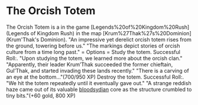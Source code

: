 # The Orcish Totem

The Orcish Totem is a in the game [Legends%20of%20Kingdom%20Rush](Legends of Kingdom Rush) in the map [Krum%27Thak%27s%20Dominion](Krum'Thak's Dominion).
"An impressive yet derelict orcish totem rises from the ground, towering before us."
"The markings depict stories of orcish culture from a time long past."
= Options =
Study the totem.
Successful Roll:.
"Upon studying the totem, we learned more about the orcish clan."
"Apparently, their leader Krum’Thak succeeded the former chieftain, Gul’Thak, and started invading these lands recently."
"There is a carving of an eye at the bottom..."(700/950 XP)
Destroy the totem.
Successful Roll:.
"We hit the totem repeatedly until it eventually gave out."
"A strange reddish haze came out of its valuable [bloodsydian](bloodsydian) core as the structure crumbled to tiny bits."(+60 gold, 800 XP)